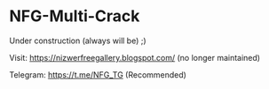 # NFG-Multi-Crack

Under construction (always will be) ;)

Visit: https://nizwerfreegallery.blogspot.com/ (no longer maintained)

Telegram: https://t.me/NFG_TG (Recommended)
